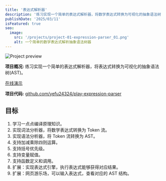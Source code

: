 ```yaml
---
title: '表达式解析器'
description: '练习实现一个简单的表达式解析器，将数学表达式转换为可视化的抽象语法树(AST)。'
publishDate: '2025/03/11'
isFeatured: true
seo:
  image:
    src: '/projects/project-01-expression-parser_01.png'
    alt: 一个简单的数学表达式解析抽象语法树器
---
```


![Project preview](/projects/project-01-expression-parser_01.png)

**项目概况:**
练习实现一个简单的表达式解析器，将表达式转换为可视化的抽象语法树(AST)。

[在线演示](http://play-expression-parser.yefu24324.com)

**项目代码:**
[github.com/yefu24324/play-expression-parser](https://github.com/yefu24324/play-expression-parser)

## 目标

1. 学习一点点编译原理知识。
2. 实现词法分析器，将数学表达式转换为 Token 流。
3. 实现语法分析器，将 Token 流转换为 AST。
4. 支持加减乘除四则运算。
5. 支持括号优先级。
6. 支持变量赋值。
7. 支持函数定义和调用。
8. 扩展：实现表达式引擎，执行表达式能够获得对应结果。
9. 扩展：网页游乐场，可以输入表达式，查看对应的 AST 结构。
